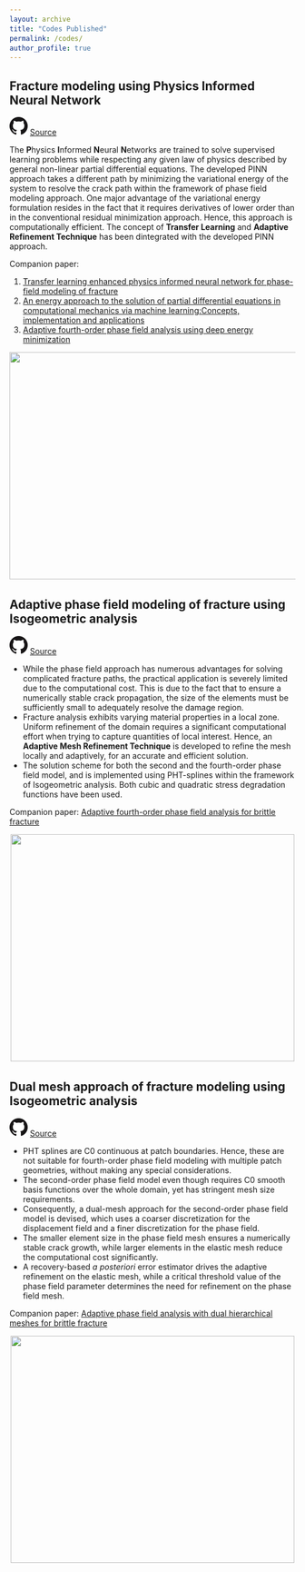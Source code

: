 ```yaml
---
layout: archive
title: "Codes Published"
permalink: /codes/
author_profile: true
---
```


## Fracture modeling using Physics Informed Neural Network

![](../images/GitHub.png) [Source](https://github.com/somdattagoswami/DEM-PhaseField)

The **P**hysics **I**nformed **N**eural **N**etworks are trained to solve supervised learning problems while respecting any given law of physics described by general non-linear partial differential equations. The developed PINN approach takes a different path by minimizing the variational energy of the system to resolve the crack path within the framework of phase field modeling approach. One major advantage of the variational energy formulation resides in the fact that it requires derivatives of lower order than in the conventional residual minimization approach. Hence, this approach is computationally efficient. The concept of **Transfer Learning** and **Adaptive Refinement Technique** has been dintegrated with the developed PINN approach.

Companion paper:  
  
  1. [Transfer learning enhanced physics informed neural network for phase-field modeling of fracture](https://doi.org/10.1016/j.tafmec.2019.102447)
  1. [An energy approach to the solution of partial differential equations in computational mechanics via machine learning:Concepts, implementation and applications](https://doi.org/10.1016/j.cma.2019.112790)
  1. [Adaptive fourth-order phase field analysis using deep energy minimization](https://doi.org/10.1016/j.tafmec.2020.102527)

<p align="center">
    <img src="https://github.com/somdattagoswami/somdattagoswami.github.io/blob/master/images/Picture1.png?raw=true" width="650" height="400">
</p>

## Adaptive phase field modeling of fracture using Isogeometric analysis
![](../images/GitHub.png) [Source](https://github.com/somdattagoswami/IGAPack-PhaseField)

- While the phase field approach has numerous advantages for solving complicated fracture paths, the practical application is severely limited due to the computational cost. This is due to the fact that to ensure a numerically stable crack propagation, the size of the elements must be sufficiently small to adequately resolve the damage region.
- Fracture analysis exhibits varying material properties in a local zone. Uniform refinement of the domain requires a significant computational effort when trying to capture quantities of local interest. Hence, an **Adaptive Mesh Refinement Technique** is developed to refine the mesh locally and adaptively, for an accurate and efficient solution. 
- The solution scheme for both the second and the fourth-order phase field model, and is implemented using PHT-splines within the framework of Isogeometric analysis. Both cubic and quadratic stress degradation functions have been used.

Companion paper: [Adaptive fourth-order phase field analysis for brittle fracture](https://www.sciencedirect.com/science/article/pii/S0045782519307005)

<p align="center">
  <img src="https://github.com/somdattagoswami/somdattagoswami.github.io/blob/master/images/CubeWithHole.gif?raw=true" width="500" height="400">
</p>

## Dual mesh approach of fracture modeling using Isogeometric analysis
![](../images/GitHub.png) [Source](https://github.com/somdattagoswami/IGAPack-DualMeshPhaseField)

- PHT splines are C0 continuous at patch boundaries. Hence, these are not suitable for fourth-order phase field modeling with multiple patch geometries, without making any special considerations. 
- The second-order phase field model even though requires C0 smooth basis functions over the whole domain, yet has stringent mesh size requirements. 
- Consequently, a dual-mesh approach for the second-order phase field model is devised, which uses a coarser discretization for the displacement field and a finer discretization for the phase field. 
- The smaller element size in the phase field mesh ensures a numerically stable crack growth, while larger elements in the elastic mesh reduce the computational cost significantly. 
- A recovery-based *a posteriori* error estimator drives the adaptive refinement on the elastic mesh, while a critical threshold value of the phase field parameter determines the need for refinement on the phase field mesh.

Companion paper: [Adaptive phase field analysis with dual hierarchical meshes for brittle fracture](https://www.sciencedirect.com/science/article/abs/pii/S0013794419302814)

<p align="center">
  <img src="https://github.com/somdattagoswami/somdattagoswami.github.io/blob/master/images/Media1.gif?raw=true" width="500" height="400">
</p>
